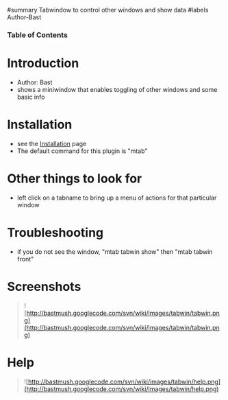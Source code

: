 ﻿#summary Tabwindow to control other windows and show data
#labels Author-Bast

### Table of Contents ###


# Introduction #
  * Author: Bast
  * shows a miniwindow that enables toggling of other windows and some basic info

# Installation #
  * see the [Installation](Installation.md) page
  * The default command for this plugin is "mtab"

# Other things to look for #
  * left click on a tabname to bring up a menu of actions for that particular window

# Troubleshooting #
  * if you do not see the window, "mtab tabwin show" then "mtab tabwin front"

# Screenshots #
> ![http://bastmush.googlecode.com/svn/wiki/images/tabwin/tabwin.png](http://bastmush.googlecode.com/svn/wiki/images/tabwin/tabwin.png)

# Help #
> ![http://bastmush.googlecode.com/svn/wiki/images/tabwin/help.png](http://bastmush.googlecode.com/svn/wiki/images/tabwin/help.png)